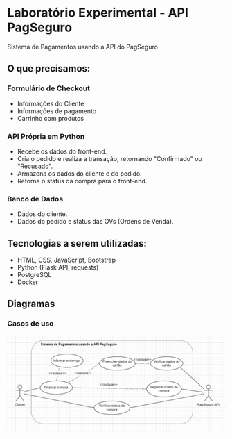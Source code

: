 # Laboratório Experimental - API PagSeguro
Sistema de Pagamentos usando a API do PagSeguro

## O que precisamos:

### Formulário de Checkout
- Informações do Cliente
- Informações de pagamento
- Carrinho com produtos

### API Própria em Python
- Recebe os dados do front-end.
- Cria o pedido e realiza a transação, retornando "Confirmado" ou "Recusado".
- Armazena os dados do cliente e do pedido.
- Retorna o status da compra para o front-end.

### Banco de Dados
- Dados do cliente.
- Dados do pedido e status das OVs (Ordens de Venda).

## Tecnologias a serem utilizadas:
- HTML, CSS, JavaScript, Bootstrap
- Python (Flask API, requests)
- PostgreSQL
- Docker

## Diagramas

### Casos de uso

![Diagrama de Casos de Uso](./img/use_case.jpg)
